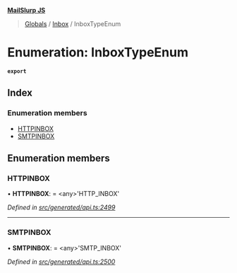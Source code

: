 **[MailSlurp JS](../README.md)**

> [Globals](../README.md) / [Inbox](../modules/inbox.md) / InboxTypeEnum

# Enumeration: InboxTypeEnum

**`export`** 

## Index

### Enumeration members

* [HTTPINBOX](inbox.inboxtypeenum.md#httpinbox)
* [SMTPINBOX](inbox.inboxtypeenum.md#smtpinbox)

## Enumeration members

### HTTPINBOX

•  **HTTPINBOX**:  = \<any>'HTTP\_INBOX'

*Defined in [src/generated/api.ts:2499](https://github.com/mailslurp/mailslurp-client/blob/730b817/src/generated/api.ts#L2499)*

___

### SMTPINBOX

•  **SMTPINBOX**:  = \<any>'SMTP\_INBOX'

*Defined in [src/generated/api.ts:2500](https://github.com/mailslurp/mailslurp-client/blob/730b817/src/generated/api.ts#L2500)*
